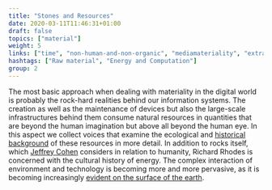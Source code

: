 ```yaml
---
title: "Stones and Resources"
date: 2020-03-11T11:46:31+01:00
draft: false
topics: ["material"]
weight: 5
links: ["time", "non-human-and-non-organic", "mediamateriality", "extractivism"]
hashtags: ["Raw material", "Energy and Computation"]
group: 2
---
```


The most basic approach when dealing with materiality in the digital world is probably the rock-hard realities behind our information systems. The creation as well as the maintenance of devices but also the large-scale infrastructures behind them consume natural resources in quantities that are beyond the human imagination but above all beyond the human eye. In this aspect we collect voices that examine the ecological and [historical background](https://muse.jhu.edu/article/712112) of these resources in more detail. In addition to rocks itself, which [Jeffrey Cohen](http://www.continentcontinent.cc/index.php/continent/article/view/181) considers in relation to humanity, Richard Rhodes is concerned with the cultural history of energy. The complex interaction of environment and technology is becoming more and more pervasive, as it is becoming increasingly [evident on the surface of the earth](http://erde-film.at/english).
